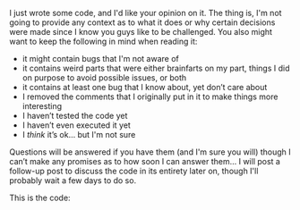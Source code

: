 I just wrote some code, and I'd like your opinion on it. The thing is, I'm not going to provide any context as to what it does or why certain decisions were made since I know you guys like to be challenged. You also might want to keep the following in mind when reading it:

- it might contain bugs that I'm not aware of 
- it contains weird parts that were either brainfarts on my part, things I did on purpose to avoid possible issues, or both 
- it contains at least one bug that I know about, yet don’t care about 
- I removed the comments that I originally put in it to make things more interesting 
- I haven’t tested the code yet 
- I haven’t even executed it yet 
- I <em>think</em> it’s ok… but I'm not sure 

Questions will be answered if you have them (and I'm sure you will) though I can’t make any promises as to how soon I can answer them… I will post a follow-up post to discuss the code in its entirety later on, though I'll probably wait a few days to do so.

This is the code:

<script src="https://gist.github.com/3693116.js?file=s1.cs"></script>